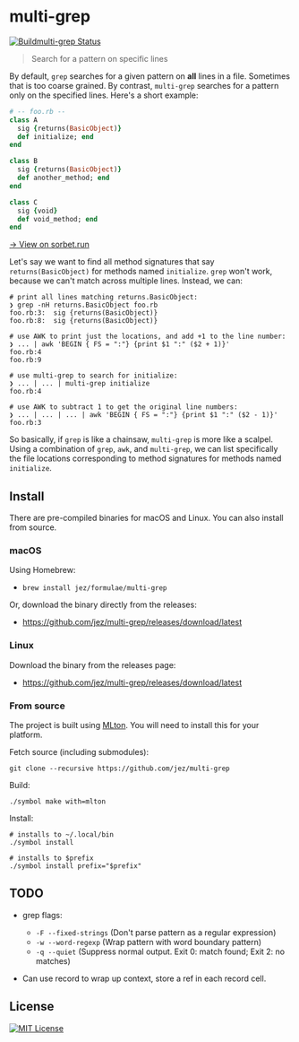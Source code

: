 # multi-grep

[![Buildmulti-grep Status](https://travis-ci.org/jez/multi-grep.svg?branch=master)](https://travis-ci.org/jez/multi-grep)

> Search for a pattern on specific lines

By default, `grep` searches for a given pattern on **all** lines in a file.
Sometimes that is too coarse grained. By contrast, `multi-grep` searches for a
pattern only on the specified lines. Here's a short example:

```ruby
# -- foo.rb --
class A
  sig {returns(BasicObject)}
  def initialize; end
end

class B
  sig {returns(BasicObject)}
  def another_method; end
end

class C
  sig {void}
  def void_method; end
end
```

[→ View on sorbet.run](#TODO.jez)

Let's say we want to find all method signatures that say `returns(BasicObject)`
for methods named `initialize`. `grep` won't work, because we can't match across
multiple lines. Instead, we can:

```shell
# print all lines matching returns.BasicObject:
❯ grep -nH returns.BasicObject foo.rb
foo.rb:3:  sig {returns(BasicObject)}
foo.rb:8:  sig {returns(BasicObject)}

# use AWK to print just the locations, and add +1 to the line number:
❯ ... | awk 'BEGIN { FS = ":"} {print $1 ":" ($2 + 1)}'
foo.rb:4
foo.rb:9

# use multi-grep to search for initialize:
❯ ... | ... | multi-grep initialize
foo.rb:4

# use AWK to subtract 1 to get the original line numbers:
❯ ... | ... | ... | awk 'BEGIN { FS = ":"} {print $1 ":" ($2 - 1)}'
foo.rb:3
```

So basically, if `grep` is like a chainsaw, `multi-grep` is more like a scalpel.
Using a combination of `grep`, `awk`, and `multi-grep`, we can list specifically
the file locations corresponding to method signatures for methods named
`initialize`.


## Install

There are pre-compiled binaries for macOS and Linux.
You can also install from source.

### macOS

Using Homebrew:

- `brew install jez/formulae/multi-grep`

Or, download the binary directly from the releases:

- <https://github.com/jez/multi-grep/releases/download/latest>

### Linux

Download the binary from the releases page:

- <https://github.com/jez/multi-grep/releases/download/latest>

### From source

The project is built using [MLton]. You will need to install this for your
platform.

[MLton]: http://mlton.org

Fetch source (including submodules):

```
git clone --recursive https://github.com/jez/multi-grep
```

Build:

```
./symbol make with=mlton
```

Install:

```shell
# installs to ~/.local/bin
./symbol install

# installs to $prefix
./symbol install prefix="$prefix"
```

## TODO

- grep flags:
  - `-F --fixed-strings` (Don't parse pattern as a regular expression)
  - `-w --word-regexp` (Wrap pattern with word boundary pattern)
  - `-q --quiet` (Suppress normal output. Exit 0: match found; Exit 2: no matches)

- Can use record to wrap up context, store a ref in each record cell.

## License

[![MIT License](https://img.shields.io/badge/license-MIT-blue.svg)](https://jez.io/MIT-LICENSE.txt)

